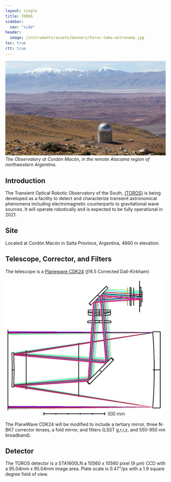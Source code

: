 ```yaml
---
layout: single
title: TOROS
sidebar:
  nav: "side"
header:
  image: /instruments/assets/banners/toros-tamu-astronomy.jpg
toc: true
rtt: true
---
```

![Optical Layout](/instruments/assets/toros/Observatory_at_the_Cordon_Macon.jpg "Observatory at the Cordon Macon")
*The Observatory at Cordón Macón, in the remote Atacama region of northwestern Argentina.*

## Introduction
The Transient Optical Robotic Observatory of the South, [(TOROS)](https://toros.utrgv.edu/) is being developed as a facility to detect and characterize transient astronomical phenomena including electromagnetic counterparts to gravitational wave sources. It will operate robotically and is expected to be fully operational in 2021.

## Site
Located at Cordón Macón in Salta Province, Argentina, 4660 m elevation.

## Telescope, Corrector, and Filters
The telescope is a [Planewave CDK24](http://planewave.com/products-page/telescopes/24-inch-cdk-optical-tube-assembly/) (*f*/6.5 Corrected Dall-Kirkham)

![Optical Layout](/instruments/assets/toros/toros-layout.jpg "TOROS optical layout")

The PlaneWave CDK24 will be modified to include a tertiary mirror, three N-BK7 corrector lenses, a fold mirror, and filters (LSST g,r,i,z, and 550-950 nm broadband).

## Detector
The TOROS detector is a STA1600LN a 10560 x 10560 pixel (9 &mu;m) CCD with a 95.04mm x 95.04mm image area. Plate scale is 0.47"/px with a 1.9 square degree field of view.
